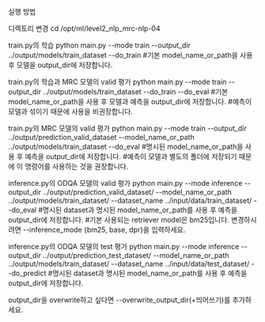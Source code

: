실행 방법

디렉토리 변경
cd /opt/ml/level2_nlp_mrc-nlp-04

train.py의 학습
python main.py --mode train --output_dir ../output/models/train_dataset --do_train
#기본 model_name_or_path을 사용 후 모델을 output_dir에 저장합니다.

train.py의 학습과 MRC 모델의 valid 평가
python main.py --mode train --output_dir ../output/models/train_dataset --do_train --do_eval
#기본 model_name_or_path을 사용 후 모델과 예측을 output_dir에 저장합니다.
#예측이 모델과 섞이기 때문에 사용을 비권장합니다.

train.py의 MRC 모델의 valid 평가
python main.py --mode train --output_dir ../output/prediction_valid_dataset --model_name_or_path ../output/models/train_dataset --do_eval
#명시된 model_name_or_path을 사용 후 예측을 output_dir에 저장합니다.
#예측이 모델과 별도의 폴더에 저장되기 때문에 이 명령어를 사용하는 것을 권장합니다.

inference.py의 ODQA 모델의 valid 평가
python main.py --mode inference --output_dir ../output/prediction_valid_dataset/ --model_name_or_path ../output/models/train_dataset/ --dataset_name ../input/data/train_dataset/ --do_eval
#명시된 dataset과 명시된 model_name_or_path를 사용 후 예측을 output_dir에 저장합니다.
#기본 사용되는 retriever model은 bm25입니다. 변경하시려면 --inference_mode {bm25, base, dpr}을 입력하세요.

inference.py의 ODQA 모델의 test 평가
python main.py --mode inference --output_dir ../output/prediction_test_dataset/ --model_name_or_path ../output/models/train_dataset/ --dataset_name ../input/data/test_dataset/  --do_predict
#명시된 dataset과 명시된 model_name_or_path를 사용 후 예측을 output_dir에 저장합니다.

output_dir을 overwrite하고 싶다면 --overwrite_output_dir(+띄어쓰기)를 추가하세요.